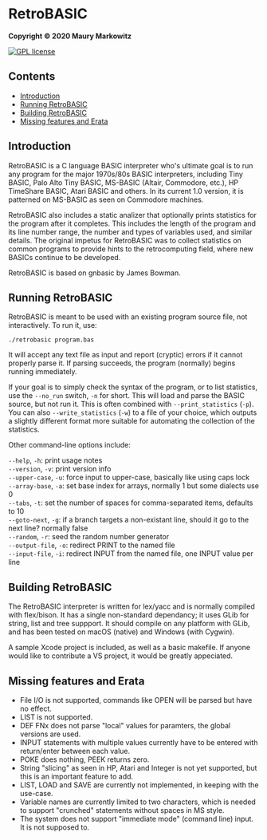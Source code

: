 RetroBASIC
=========

**Copyright © 2020 Maury Markowitz**

[![GPL license](http://img.shields.io/badge/license-GPL-brightgreen.svg)](https://opensource.org/licenses/gpl-license)

## Contents

* [Introduction](#introduction)
* [Running RetroBASIC](#running-retrobasic)
* [Building RetroBASIC](#building-retrobasic)
* [Missing features and Erata](#missing-features-and-erata)

## Introduction

RetroBASIC is a C language BASIC interpreter who's ultimate goal is to run any program for the major 1970s/80s BASIC interpreters, including Tiny BASIC, Palo Alto Tiny BASIC, MS-BASIC (Altair, Commodore, etc.), HP TimeShare BASIC, Atari BASIC and others. In its current 1.0 version, it is patterned on MS-BASIC as seen on Commodore machines.

RetroBASIC also includes a static analizer that optionally prints statistics for the program after it completes. This includes the length of the program and its line number range, the number and types of variables used, and similar details. The original impetus for RetroBASIC was to collect statistics on common programs to provide hints to the retrocomputing field, where new BASICs continue to be developed.

RetroBASIC is based on gnbasic by James Bowman.
 
## Running RetroBASIC

RetroBASIC is meant to be used with an existing program source file, not interactively. To run it, use:

```./retrobasic program.bas```

It will accept any text file as input and report (cryptic) errors if it cannot properly parse it. If parsing succeeds, the program (normally) begins running immediately.

If your goal is to simply check the syntax of the program, or to list statistics, use the `--no_run` switch, `-n` for short. This will load and parse the BASIC source, but not run it. This is often combined with `--print_statistics` (`-p`). You can also `--write_statistics` (`-w`) to a file of your choice, which outputs a slightly different format more suitable for automating the collection of the statistics.

Other command-line options include:

`--help`, `-h`: print usage notes  
`--version`, `-v`: print version info  
`--upper-case`, `-u`: force input to upper-case, basically like using caps lock  
`--array-base`, `-a`: set base index for arrays, normally 1 but some dialects use 0  
`--tabs`, `-t`: set the number of spaces for comma-separated items, defaults to 10  
`--goto-next`, `-g`: if a branch targets a non-existant line, should it go to the next line? normally false  
`--random`, `-r`: seed the random number generator  
`--output-file`, `-o`: redirect PRINT to the named file  
`--input-file`, `-i`: redirect INPUT from the named file, one INPUT value per line

## Building RetroBASIC

The RetroBASIC interpreter is written for lex/yacc and is normally compiled with flex/bison. It has a single non-standard dependancy; it uses GLib for string, list and tree suppport. It should compile on any platform with GLib, and has been tested on macOS (native) and Windows (with Cygwin).

A sample Xcode project is included, as well as a basic makefile. If anyone would like to contribute a VS project, it would be greatly appeciated.

## Missing features and Erata

* File I/O is not supported, commands like OPEN will be parsed but have no effect.
* LIST is not supported.
* DEF FNx does not parse "local" values for paramters, the global versions are used.
* INPUT statements with multiple values currently have to be entered with return/enter between each value.
* POKE does nothing, PEEK returns zero.
* String "slicing" as seen in HP, Atari and Integer is not yet supported, but this is an important feature to add.
* LIST, LOAD and SAVE are currently not implemented, in keeping with the use-case.
* Variable names are currently limited to two characters, which is needed to support "crunched" statements without spaces in MS style.
* The system does not support "immediate mode" (command line) input. It is not supposed to.
